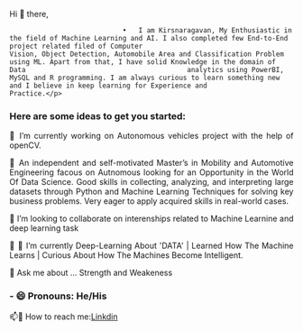 <p style= 'text-align: justify;'> Hi 👋 there, 
  
                                •	I am Kirsnaragavan, My Enthusiastic in the field of Machine Learning and AI. I also completed few End-to-End project related filed of Computer                                    Vision, Object Detection, Automobile Area and Classification Problem using ML. Apart from that, I have solid Knowledge in the domain of Data                                        analytics using PowerBI, MySQL and R programming. I am always curious to learn something new and I believe in keep learning for Experience and                                       Practice.</p>

<h3 align="left"> Here are some ideas to get you started:</h3>

<p style= 'text-align: justify;'> 🔭 I’m currently working on  Autonomous vehicles project with the help of openCV.</p>

<p style= 'text-align: justify;'> 🌱  An independent and self-motivated Master’s in Mobility and Automotive Engineering  facous on Autnomous looking for an Opportunity in the                                            
                                       World Of Data Science. Good skills in collecting, analyzing, and interpreting large datasets through Python and Machine Learning Techniques  
                                      for solving key business problems. Very eager to apply acquired skills in real-world cases.</p>

<p style= 'text-align: justify;'> 👯 I’m looking to collaborate on interenships related to Machine Learnine and deep learning task</p>

<p style= 'text-align: justify;'> 👯 🤔 I’m currently Deep-Learning About 'DATA' | Learned How The Machine Learns | Curious About How The Machines Become Intelligent.</p>

<p style= 'text-align: justify;'> 💬 Ask me about ... Strength and Weakeness</p>

<h3 align="left"> - 😄 Pronouns: He/His </h3>

📫💬 How to reach me:[Linkdin](https://www.linkedin.com/in/arudpiragasam-krishnaragavan-a60590163/)



